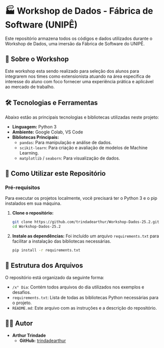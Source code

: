 
# 🏭 Workshop de Dados - Fábrica de Software (UNIPÊ)

Este repositório armazena todos os códigos e dados utilizados durante o Workshop de Dados, uma imersão da Fábrica de Software do UNIPÊ.

## 🎯 Sobre o Workshop

Este workshop esta sendo realizado para seleção dos alunos para integrarem nos times como extensionista atuando na área especifica de interesse do aluno com foco fornecer uma experiência prática e aplicável ao mercado de trabalho.

## 🛠️ Tecnologias e Ferramentas

Abaixo estão as principais tecnologias e bibliotecas utilizadas neste projeto:

  - **Linguagem:** Python 3
  - **Ambiente:** Google Colab, VS Code
  - **Bibliotecas Principais:**
      - `pandas`: Para manipulação e análise de dados.
      - `scikit-learn`: Para criação e avaliação de modelos de Machine Learning.
      - `matplotlib` / `seaborn`: Para visualização de dados.

## 🚀 Como Utilizar este Repositório

### Pré-requisitos

Para executar os projetos localmente, você precisará ter o Python 3 e o pip instalados em sua máquina.

1.  **Clone o repositório:**
    ```bash
    git clone https://github.com/trindadearthur/Workshop-Dados-25.2.git
    cd Workshop-Dados-25.2
    ```
2.  **Instale as dependências:**
    Foi incluído um arquivo `requirements.txt` para facilitar a instalação das bibliotecas necessárias.
    ```bash
    pip install -r requirements.txt
    ```

## 📁 Estrutura dos Arquivos

O repositório está organizado da seguinte forma:

  - `/x° Dia`: Contém todos arquivos do dia utilizados nos exemplos e desafios.
  - `requirements.txt`: Lista de todas as bibliotecas Python necessárias para o projeto.
  - `README.md`: Este arquivo com as instruções e a descrição do repositório.

## 👨‍💻 Autor

  - **Arthur Trindade**
      - **GitHub:** [trindadearthur](https://www.google.com/search?q=https://github.com/trindadearthur)

